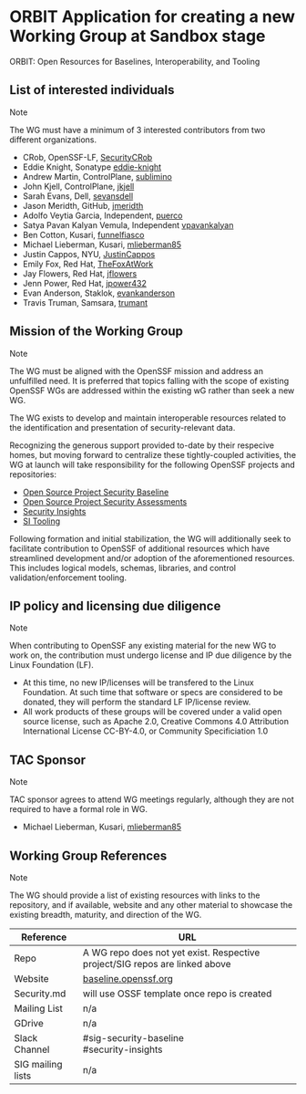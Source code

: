 # ORBIT Application for creating a new Working Group at Sandbox stage

ORBIT: Open Resources for Baselines, Interoperability, and Tooling

## List of interested individuals

> [!NOTE]
> The WG must have a minimum of 3 interested contributors from two different organizations.

- CRob, OpenSSF-LF, [SecurityCRob](https://github.com/SecurityCRob)
- Eddie Knight, Sonatype [eddie-knight](https://github.com/eddie-knight)
- Andrew Martin, ControlPlane, [sublimino](https://github.com/sublimino)
- John Kjell, ControlPlane, [jkjell](https://github.com/jkjell)
- Sarah Evans, Dell, [sevansdell](https://github.com/sevansdell)
- Jason Meridth, GitHub, [jmeridth](https://github.com/jmeridth)
- Adolfo Veytia Garcia, Independent, [puerco](https://github.com/puerco)
- Satya Pavan Kalyan Vemula, Independent [vpavankalyan](https://github.comvpavankalyan)
- Ben Cotton, Kusari, [funnelfiasco](https://github.com/funnelfiasco)
- Michael Lieberman, Kusari, [mlieberman85](https://github.com/mlieberman85)
- Justin Cappos, NYU, [JustinCappos](https://github.com/JustinCappos)
- Emily Fox, Red Hat, [TheFoxAtWork](https://github.com/TheFoxAtWork)
- Jay Flowers, Red Hat, [jflowers](https://github.com/jflowers)
- Jenn Power, Red Hat, [jpower432](https://github.com/jpower432)
- Evan Anderson, Staklok, [evankanderson](https://github.com/evankanderson)
- Travis Truman, Samsara, [trumant](https://github.com/trumant)

## Mission of the Working Group

> [!NOTE]
> The WG must be aligned with the OpenSSF mission and address an unfulfilled need. It is preferred that topics falling with the scope of existing OpenSSF WGs are addressed within the existing wG rather than seek a new WG.

The WG exists to develop and maintain interoperable resources related to the identification and presentation of security-relevant data.

Recognizing the generous support provided to-date by their respecive homes, but moving forward to centralize these tightly-coupled activities, the WG at launch will take responsibility for the following OpenSSF projects and repositories:

- [Open Source Project Security Baseline](https://github.com/ossf/security-baseline)
- [Open Source Project Security Assessments](https://github.com/ossf/security-assessments)
- [Security Insights](https://github.com/ossf/security-insights)
- [SI Tooling](https://github.com/ossf/si-tooling)

Following formation and initial stabilization, the WG will additionally seek to facilitate contribution to OpenSSF of additional resources which have streamlined development and/or adoption of the aforementioned resources. This includes logical models, schemas, libraries, and control validation/enforcement tooling.

## IP policy and licensing due diligence

> [!NOTE]
> When contributing to OpenSSF any existing material for the new WG to work on, the contribution must undergo license and IP due diligence by the Linux Foundation (LF).

- At this time, no new IP/licenses will be transfered to the Linux Foundation.  At such time that software or specs are considered to be donated, they will perform the standard LF IP/license review.
- All work products of these groups will be covered under a valid open source license, such as Apache 2.0, Creative Commons 4.0 Attribution International License CC-BY-4.0, or Community Specificiation 1.0

## TAC Sponsor

> [!NOTE]
> TAC sponsor agrees to attend WG meetings regularly, although they are not required to have a formal role in WG.

- Michael Lieberman, Kusari, [mlieberman85](https://github.com/mlieberman85)

## Working Group References

> [!NOTE]
> The WG should provide a list of existing resources with links to the repository, and if available, website and any other material to showcase the existing breadth, maturity, and direction of the WG.

| Reference           | URL |
|---------------------|-----|
| Repo                | A WG repo does not yet exist. Respective project/SIG repos are linked above |
| Website             | [baseline.openssf.org](https://baseline.openssf.org) |
| Security.md         | will use OSSF template once repo is created |
| Mailing List        | n/a |
| GDrive              | n/a |
| Slack Channel       | #sig-security-baseline</br>#security-insights |
| SIG mailing lists   | n/a |
